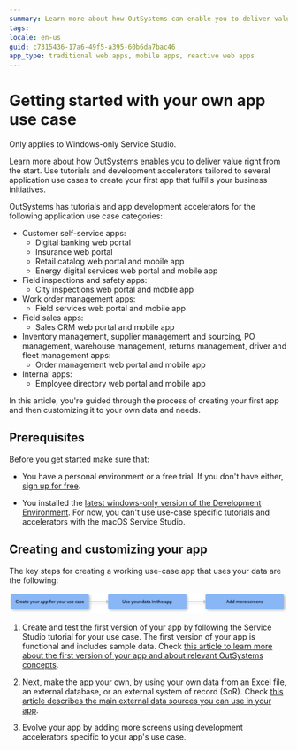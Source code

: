 ```yaml
---
summary: Learn more about how OutSystems can enable you to deliver value. In this article you're guided through the process of creating your first app that fulfills your business initiatives, using your own data.
tags:
locale: en-us
guid: c7315436-17a6-49f5-a395-60b6da7bac46
app_type: traditional web apps, mobile apps, reactive web apps
---
```


# Getting started with your own app use case

<div class="info" markdown="1">

Only applies to Windows-only Service Studio.

</div>

Learn more about how OutSystems enables you to deliver value right from the start.
Use tutorials and development accelerators tailored to several application use cases to create your first app that fulfills your business initiatives.

OutSystems has tutorials and app development accelerators for the following application use case categories:

* Customer self-service apps:
    * Digital banking web portal
    * Insurance web portal
    * Retail catalog web portal and mobile app
    * Energy digital services web portal and mobile app
* Field inspections and safety apps:
    * City inspections web portal and mobile app
* Work order management apps:
    * Field services web portal and mobile app
* Field sales apps:
    * Sales CRM web portal and mobile app
* Inventory management, supplier management and sourcing, PO management, warehouse management, returns management, driver and fleet management apps:
    * Order management web portal and mobile app
* Internal apps:
    * Employee directory web portal and mobile app

In this article, you're guided through the process of creating your first app and then customizing it to your own data and needs.

## Prerequisites

Before you get started make sure that:

* You have a personal environment or a free trial. If you don't have either, [sign up for free](https://www.outsystems.com/home/GetStartedForFree.aspx).

* You installed the [latest windows-only version of the Development Environment](https://www.outsystems.com/downloads/). For now, you can't use use-case specific tutorials and accelerators with the macOS Service Studio.

## Creating and customizing your app

The key steps for creating a working use-case app that uses your data are the following:

![Process overview for creating and customizing your use case app](images/create-app-use-case-diag.png)

1. Create and test the first version of your app by following the Service Studio tutorial for your use case. The first version of your app is functional and includes sample data. Check [this article to learn more about the first version of your app and about relevant OutSystems concepts](understand-create-app.md).

1. Next, make the app your own, by using your own data from an Excel file, an external database, or an external system of record (SoR). Check [this article describes the main external data sources you can use in your app](use-own-data.md).

1. Evolve your app by adding more screens using development accelerators specific to your app's use case.
